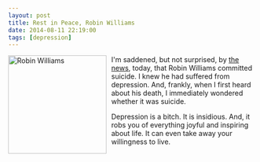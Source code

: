 ```yaml
---
layout: post
title: Rest in Peace, Robin Williams
date: 2014-08-11 22:19:00
tags: [depression]
---
```

<img src="http://upload.wikimedia.org/wikipedia/commons/0/05/Robin_Williams_2011a_%282%29.jpg" alt="Robin Williams" style="width: 200px; float: left; margin-right: 10px;">

I'm saddened, but not surprised, by [the news](http://www.cnn.com/2014/08/11/showbiz/robin-williams-dead/index.html),
today, that Robin Williams committed suicide. I knew he had suffered from depression. And, frankly, when I first heard about his death, I immediately wondered whether it was suicide.

Depression is a bitch. It is insidious. And, it robs you of everything joyful and inspiring about life. It can even take away your willingness to live.
